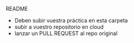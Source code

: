README

- Deben subir vuestra práctica en esta carpeta <your-code>
- subir a vuestro repositorio en cloud
- lanzar un PULL REQUEST al repo original
